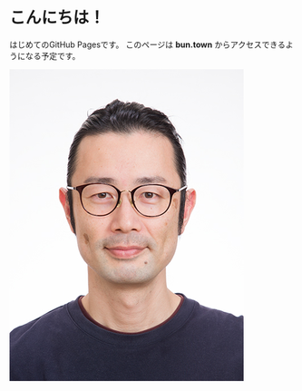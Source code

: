 # こんにちは！

はじめてのGitHub Pagesです。
このページは **bun.town** からアクセスできるようになる予定です。

![](./images/前川顔写真20210109.jpg)
